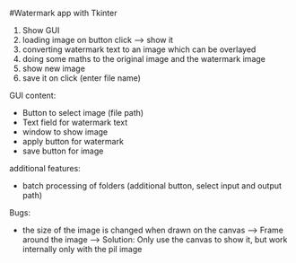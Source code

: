 #Watermark app with Tkinter

1. Show GUI
2. loading image on button click --> show it
3. converting watermark text to an image which can be overlayed
4. doing some maths to the original image and the watermark image
5. show new image
6. save it on click (enter file name)

GUI content:
- Button to select image (file path)
- Text field for watermark text
- window to show image
- apply button for watermark
- save button for image

additional features:

- batch processing of folders (additional button, select input and output path)


Bugs:
- the size of the image is changed when drawn on the canvas --> Frame around the image
--> Solution: Only use the canvas to show it, but work internally only with the pil image